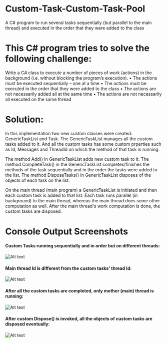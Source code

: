 # Custom-Task-Custom-Task-Pool
A C# program to run several tasks sequentially (but parallel to the main thread) and executed in the order that they were added to the class


# This C# program tries to solve the following challenge:

Write a C# class to execute a number of pieces of work (actions) in the background (i.e. without blocking the program’s execution).
•	The actions must be executed sequentially – one at a time
•	The actions must be executed in the order that they were added to the class
•	The actions are not necessarily added all at the same time
•	The actions are not necessarily all executed on the same thread

# Solution:
In this implementation two new custom classes were created: GenericTaskList and Task.
The GenericTaskList manages all the custom tasks added to it. And all the custom tasks has some custom prperties such as Id, Messages and ThreadId on which the method of that task is running.

The method Add() in GenericTaskList adds new custom task to it.
The method CompleteTask() in the GenericTaskList completes/finishes the methods of the task sequentially and in the order the tasks were added to the list.
The method DisposeTasks() in GenericTaskList disposes of the objects of each task on the list.

On the main thread (main program) a GenericTaskList is initiated and then each custom task is added to that list. Each task runs parallel (in background) to the main thread, whereas the main thread does some other computation as well. After the main thread's work computation is done, the custom tasks are disposed.

# Console Output Screenshots

#### Custom Tasks running sequentially and in order but on different threads:
![Alt text](https://user-images.githubusercontent.com/8515608/31317915-588af37a-ac41-11e7-89be-af4727b0e24e.PNG "Custom Tasks running sequentially and in order on different threads")

#### Main thread Id is different from the custom tasks' thread Id:

![Alt text](https://user-images.githubusercontent.com/8515608/31317917-61e8afd4-ac41-11e7-9ee4-15349ac1ea14.PNG "Main thread Id is different from the custom tasks' thread Id")

#### After all the custom tasks are completed, only mother (main) thread is running:
![Alt text](https://user-images.githubusercontent.com/8515608/31317919-679f23a4-ac41-11e7-8e2a-3095da415bad.PNG "After all the custom tasks are completed, only mother (main) thread is running")

#### After custom Dispose() is invoked, all the objects of custom tasks are disposed eventually:
![Alt text](https://user-images.githubusercontent.com/8515608/31317922-6a98a0b2-ac41-11e7-9e98-7b789b0e5619.PNG "After custom Dispose() is invoked, all the objects of custom tasks are disposed eventually")
